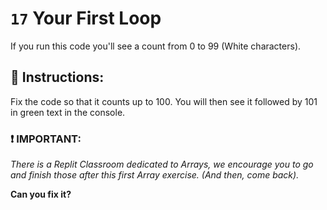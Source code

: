 # `17` Your First Loop

If you run this code you'll see a count from 0 to 99 (White characters).  

## :pencil: Instructions:
Fix the code so that it counts up to 100. You will then see it followed by 101 in green text in the console.

### :exclamation: IMPORTANT: 
*There is a Replit Classroom dedicated to Arrays, we encourage you to go and finish those after this first Array exercise. (And then, come back).*

**Can you fix it?**